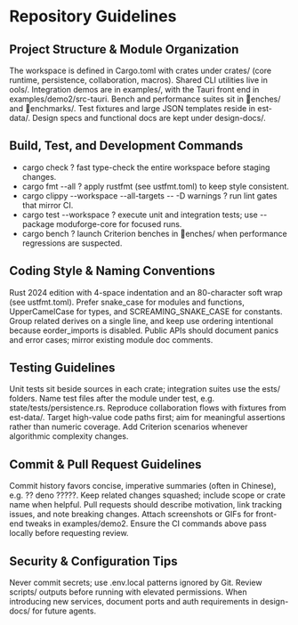 # Repository Guidelines

## Project Structure & Module Organization
The workspace is defined in Cargo.toml with crates under crates/ (core runtime, persistence, collaboration, macros). Shared CLI utilities live in 	ools/. Integration demos are in examples/, with the Tauri front end in examples/demo2/src-tauri. Bench and performance suites sit in enches/ and enchmarks/. Test fixtures and large JSON templates reside in 	est-data/. Design specs and functional docs are kept under design-docs/.

## Build, Test, and Development Commands
- cargo check ? fast type-check the entire workspace before staging changes.
- cargo fmt --all ? apply rustfmt (see ustfmt.toml) to keep style consistent.
- cargo clippy --workspace --all-targets -- -D warnings ? run lint gates that mirror CI.
- cargo test --workspace ? execute unit and integration tests; use --package moduforge-core for focused runs.
- cargo bench ? launch Criterion benches in enches/ when performance regressions are suspected.

## Coding Style & Naming Conventions
Rust 2024 edition with 4-space indentation and an 80-character soft wrap (see ustfmt.toml). Prefer snake_case for modules and functions, UpperCamelCase for types, and SCREAMING_SNAKE_CASE for constants. Group related derives on a single line, and keep use ordering intentional because eorder_imports is disabled. Public APIs should document panics and error cases; mirror existing module doc comments.

## Testing Guidelines
Unit tests sit beside sources in each crate; integration suites use the 	ests/ folders. Name test files after the module under test, e.g. state/tests/persistence.rs. Reproduce collaboration flows with fixtures from 	est-data/. Target high-value code paths first; aim for meaningful assertions rather than numeric coverage. Add Criterion scenarios whenever algorithmic complexity changes.

## Commit & Pull Request Guidelines
Commit history favors concise, imperative summaries (often in Chinese), e.g. ?? deno ?????. Keep related changes squashed; include scope or crate name when helpful. Pull requests should describe motivation, link tracking issues, and note breaking changes. Attach screenshots or GIFs for front-end tweaks in examples/demo2. Ensure the CI commands above pass locally before requesting review.

## Security & Configuration Tips
Never commit secrets; use .env.local patterns ignored by Git. Review scripts/ outputs before running with elevated permissions. When introducing new services, document ports and auth requirements in design-docs/ for future agents.
